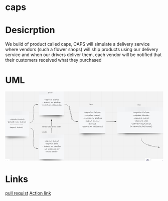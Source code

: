 # caps

# Desicrption

We build of product called caps, CAPS will simulate a delivery service where vendors (such a flower shops) will ship products using our delivery service and when our drivers deliver them, each vendor will be notified that their customers received what they purchased

# UML
![](/assets/eventsUml.png)


# Links

[pull requist]()
[Action link](https://github.com/WalidAlrefai/caps/actions)